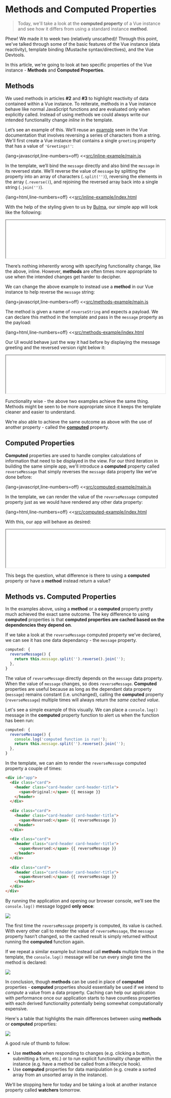 # Methods and Computed Properties

> Today, we'll take a look at the __computed property__ of a Vue instance and see how it differs from using a standard instance __method__.

Phew! We made it to week two (relatively unscathed)! Through this point, we've talked through some of the basic features of the Vue instance (data reactivity), template binding (Mustache syntax/directives), and the Vue Devtools.

In this article, we're going to look at two specific properties of the Vue instance - __Methods__ and __Computed Properties__.

## Methods

We used methods in articles __#2__ and __#3__ to highlight reactivity of data contained within a Vue instance. To reiterate, methods in a Vue instance behave like normal JavaScript functions and are evaluated only when explicitly called. Instead of using methods we could always write our intended functionality change _inline_ in the template.

Let’s see an example of this. We’ll reuse an [example](https://vuejs.org/v2/guide/computed.html#Computed-Properties) seen in the Vue documentation that involves reversing a series of characters from a string. We'll first create a Vue instance that contains a single `greeting` property that has a value of `'Greetings!'`:

{lang=javascript,line-numbers=off}
<<[src/inline-example/main.js](./src/inline-example/main.js)

In the template, we’ll bind the `message` directly and also bind the `message` in its reversed state. We’ll reverse the value of `message` by splitting the property into an array of characters (`.split('')`), reversing the elements in the array (`.reverse()`), and rejoining the reversed array back into a single string (`.join('')`).

{lang=html,line-numbers=off}
<<[src/inline-example/index.html](./src/inline-example/index.html)

With the help of the styling given to us by [Bulma](https://bulma.io/documentation/), our simple app will look like the following:

<iframe src='./src/inline-example/index.html'
        height="120"
        scrolling="no"
        style='display: block; margin: 0 auto; width: 100%'>
</iframe>

There’s nothing inherently wrong with specifying functionality change, like the above, inline. However, __methods__ are often times more appropriate to use when the intended changes get harder to decipher.

We can change the above example to instead use a __method__ in our Vue instance to help reverse the `message` string:

{lang=javascript,line-numbers=off}
<<[src/methods-example/main.js](./src/methods-example/main.js)

The method is given a name of `reverseString` and expects a payload. We can declare this method in the template and pass in the `message` property as the payload:

{lang=html,line-numbers=off}
<<[src/methods-example/index.html](./src/methods-example/index.html)

Our UI would behave just the way it had before by displaying the message greeting and the reversed version right below it:

<iframe src='./src/methods-example/index.html'
        height="120"
        scrolling="no"
        style='display: block; margin: 0 auto; width: 100%'>
</iframe>

Functionality wise - the above two examples achieve the same thing. Methods might be seen to be more appropriate since it keeps the template cleaner and easier to understand.

We’re also able to achieve the same outcome as above with the use of another property - called the [__computed__](https://vuejs.org/v2/guide/computed.html#Computed-Properties) property.

## Computed Properties

__Computed__ properties are used to handle complex calculations of information that need to be displayed in the view. For our third iteration in building the same simple app, we'll introduce a __computed__ property called `reverseMessage` that simply reverses the `message` data property like we’ve done before:

{lang=javascript,line-numbers=off}
<<[src/computed-example/main.js](./src/computed-example/main.js)

In the template, we can render the value of the `reverseMessage` computed property just as we would have rendered any other data property:

{lang=html,line-numbers=off}
<<[src/computed-example/index.html](./src/computed-example/index.html)

With this, our app will behave as desired:

<iframe src='./src/computed-example/index.html'
        height="120"
        scrolling="no"
        style='display: block; margin: 0 auto; width: 100%'>
</iframe>

This begs the question, what difference is there to using a __computed__ property or have a __method__ instead return a value?

## Methods vs. Computed Properties

In the examples above, using a __method__ or a __computed__ property pretty much achieved the exact same outcome. The key difference to using __computed__ properties is that __computed properties are cached based on the dependencies they depend on__.

If we take a look at the `reverseMessage` computed property we’ve declared, we can see it has one data dependancy - the `message` property.

```javascript
computed: {
  reverseMessage() {
    return this.message.split('').reverse().join('');
  },
}
```

The value of `reverseMessage` directly depends on the `message` data property. When the value of `message` changes, so does `reverseMessage`. __Computed__ properties are useful because as long as the dependant data property (`message`) remains constant (i.e. unchanged), calling the __computed__ property (`reverseMessage`) multiple times will always return the _same cached value_.

Let's see a simple example of this visually. We can place a `console.log()` message in the __computed__ property function to alert us when the function has been run:

```javascript
computed: {
  reverseMessage() {
    console.log('computed function is run!');
    return this.message.split('').reverse().join('');
  },
}
```

In the template, we can aim to render the `reverseMessage` computed property a couple of times:

```html
<div id="app">
  <div class="card">
    <header class="card-header card-header-title">
      <span>Original:</span> {{ message }}
    </header>
  </div>
  
  <div class="card">
    <header class="card-header card-header-title">
      <span>Reversed:</span> {{ reverseMessage }}
    </header>
  </div>
  
  <div class="card">
    <header class="card-header card-header-title">
      <span>Reversed:</span> {{ reverseMessage }}
    </header>
  </div>
  
  <div class="card">
    <header class="card-header card-header-title">
      <span>Reversed:</span> {{ reverseMessage }}
    </header>
  </div>
</div>
```

By running the application and opening our browser console, we’ll see the `console.log()` message logged __only once__:

![](./public/assets/multiple-computed-properties.png)

The first time the `reverseMessage` property is computed, its value is cached. With every other call to render the value of `reverseMessage`, the `message` property hasn’t changed, so the cached result is simply returned without running the __computed__ function again.

If we repeat a similar example but instead call __methods__ multiple times in the template, the `console.log()` message will be run every single time the method is declared:

![](./public/assets/multiple-methods.png)

In conclusion, though __methods__ can be used in place of __computed__ properties - __computed__ properties should essentially be used if we intend to _compute_ a value from a data property. Caching can help our application with performance once our application starts to have countless properties with each derived functionality potentially being somewhat computationally expensive.

Here's a table that highlights the main differences between using __methods__ or __computed__ properties:

![](./public/assets/methods-vs-computed-properties.png)

A good rule of thumb to follow:

- Use __methods__ when responding to changes (e.g. clicking a button, submitting a form, etc.) or to run explicit functionality change within the instance (e.g. have a method be called from a lifecycle hook).
- Use __computed__ properties for data manipulation (e.g. create a sorted array from an unsorted array in the instance).

We’ll be stopping here for today and be taking a look at another instance property called __watchers__ tomorrow.
